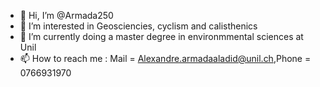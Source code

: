 - 👋 Hi, I’m @Armada250
- 👀 I’m interested in Geosciencies, cyclism and calisthenics
- 🌱 I’m currently doing a master degree in environmmental sciences at Unil
- 📫 How to reach me : Mail = Alexandre.armadaaladid@unil.ch,Phone = 0766931970

